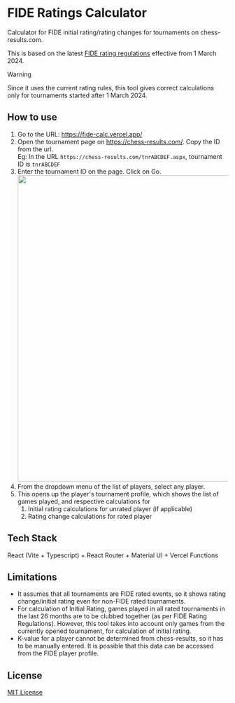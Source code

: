 # FIDE Ratings Calculator

Calculator for FIDE initial rating/rating changes for tournaments on chess-results.com.

This is based on the latest [FIDE rating regulations](https://handbook.fide.com/chapter/B022024) effective from 1 March 2024.

> [!WARNING]  
> Since it uses the current rating rules, this tool gives correct calculations only for tournaments started after 1 March 2024.

## How to use

1. Go to the URL: https://fide-calc.vercel.app/
2. Open the tournament page on https://chess-results.com/. Copy the ID from the url.\
   Eg: In the URL ```https://chess-results.com/tnrABCDEF.aspx```, tournament ID is `tnrABCDEF`
3. Enter the tournament ID on the page. Click on Go. <img src="https://github.com/dipamsen/fide-calc/assets/59444569/ce124702-0b93-4238-997b-acfbd3bbeabd" width="700" />
4. From the dropdown menu of the list of players, select any player.
5. This opens up the player's tournament profile, which shows the list of games played, and respective calculations for
   1. Initial rating calculations for unrated player (if applicable)
   2. Rating change calculations for rated player
  
## Tech Stack
React (Vite + Typescript) + React Router + Material UI + Vercel Functions

## Limitations
- It assumes that all tournaments are FIDE rated events, so it shows rating change/initial rating even for non-FIDE rated tournaments.
- For calculation of Initial Rating, games played in all rated tournaments in the last 26 months are to be clubbed together (as per FIDE Rating Regulations). However, this tool takes into account only games from the currently opened tournament, for calculation of initial rating.
- K-value for a player cannot be determined from chess-results, so it has to be manually entered. It is possible that this data can be accessed from the FIDE player profile.

## License
[MIT License](./LICENSE)
